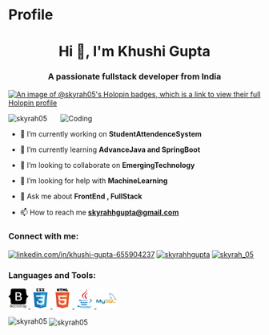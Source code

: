 # Profile

<h1 align="center">Hi 👋, I'm Khushi Gupta</h1>
<h3 align="center">A passionate fullstack developer from India</h3>

[![An image of @skyrah05's Holopin badges, which is a link to view their full Holopin profile](https://holopin.me/skyrah05)](https://holopin.io/@skyrah05)

<img align="right" alt="Coding" width="400" src="https://media3.giphy.com/media/L1R1tvI9svkIWwpVYr/200w.webp?cid=ecf05e470kq676ldo46k7l7b8sk17xkt1k4ct2vp0qkjpx80&rid=200w.webp&ct=g">

<p align="left"> <img src="https://komarev.com/ghpvc/?username=skyrah05&label=Profile%20views&color=0e75b6&style=flat" alt="skyrah05" /> </p>

- 🔭 I’m currently working on **StudentAttendenceSystem**

- 🌱 I’m currently learning **AdvanceJava and SpringBoot**

- 👯 I’m looking to collaborate on **EmergingTechnology**

- 🤝 I’m looking for help with **MachineLearning**

- 💬 Ask me about **FrontEnd , FullStack**

- 📫 How to reach me **skyrahhgupta@gmail.com**

<h3 align="left">Connect with me:</h3>
<p align="left">
<a href="https://linkedin.com/in/linkedin.com/in/khushi-gupta-655904237" target="blank"><img align="center" src="https://raw.githubusercontent.com/rahuldkjain/github-profile-readme-generator/master/src/images/icons/Social/linked-in-alt.svg" alt="linkedin.com/in/khushi-gupta-655904237" height="30" width="40" /></a>
<a href="https://kaggle.com/skyrahhgupta" target="blank"><img align="center" src="https://raw.githubusercontent.com/rahuldkjain/github-profile-readme-generator/master/src/images/icons/Social/kaggle.svg" alt="skyrahhgupta" height="30" width="40" /></a>
<a href="https://www.codechef.com/users/skyrah_05" target="blank"><img align="center" src="https://cdn.jsdelivr.net/npm/simple-icons@3.1.0/icons/codechef.svg" alt="skyrah_05" height="30" width="40" /></a>
</p>

<h3 align="left">Languages and Tools:</h3>
<p align="left"> <a href="https://getbootstrap.com" target="_blank" rel="noreferrer"> <img src="https://raw.githubusercontent.com/devicons/devicon/master/icons/bootstrap/bootstrap-plain-wordmark.svg" alt="bootstrap" width="40" height="40"/> </a> <a href="https://www.w3schools.com/css/" target="_blank" rel="noreferrer"> <img src="https://raw.githubusercontent.com/devicons/devicon/master/icons/css3/css3-original-wordmark.svg" alt="css3" width="40" height="40"/> </a> <a href="https://www.w3.org/html/" target="_blank" rel="noreferrer"> <img src="https://raw.githubusercontent.com/devicons/devicon/master/icons/html5/html5-original-wordmark.svg" alt="html5" width="40" height="40"/> </a> <a href="https://www.java.com" target="_blank" rel="noreferrer"> <img src="https://raw.githubusercontent.com/devicons/devicon/master/icons/java/java-original.svg" alt="java" width="40" height="40"/> </a> <a href="https://www.mysql.com/" target="_blank" rel="noreferrer"> <img src="https://raw.githubusercontent.com/devicons/devicon/master/icons/mysql/mysql-original-wordmark.svg" alt="mysql" width="40" height="40"/> </a> </p>

<p><img align="left" src="https://github-readme-stats.vercel.app/api/top-langs?username=skyrah05&show_icons=true&locale=en&layout=compact" alt="skyrah05" /></p>

<p>&nbsp;<img align="center" src="https://github-readme-stats.vercel.app/api?username=skyrah05&show_icons=true&locale=en" alt="skyrah05" /></p>
